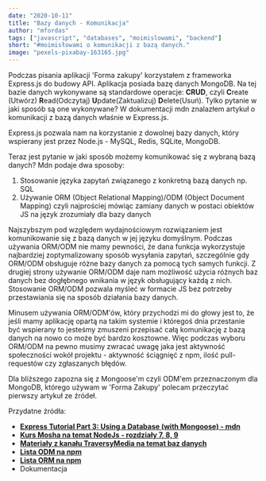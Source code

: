 ```yaml
---
date: "2020-10-11"
title: "Bazy danych - Komunikacja"
author: "mfordas"
tags: ["javascript", "databases", "moimislowami", "backend"]
short: "#moimisłowami o komunikacji z bazą danych."
image: "pexels-pixabay-163165.jpg"
---
```


  <div>
                           <p>Podczas pisania aplikacji 'Forma zakupy' korzystałem z frameworka Express.js do budowy API. Aplikacja posiada bazę danych MongoDB. Na tej bazie danych wykonywane są standardowe operacje: <b>CRUD</b>, czyli <b>C</b>reate (Utwórz) <b>R</b>ead(Odczytaj) <b>U</b>pdate(Zaktualizuj) <b>D</b>elete(Usuń). Tylko pytanie w jaki sposób są one wykonywane? W dokumentacji mdn znalazłem artykuł o komunikacji z bazą danych właśnie w Express.js.
                                </p>
                                <p>
                                Express.js pozwala nam na korzystanie z dowolnej bazy danych, który wspierany jest przez Node.js - MySQL, Redis, SQLite, MongoDB. 
                                </p>
                                <p>
                                    Teraz jest pytanie w jaki sposób możemy komunikować się z wybraną bazą danych? Mdn podaje dwa sposoby:
                                    <ol>
                                        <li>Stosowanie języka zapytań związanego z konkretną bazą danych np. SQL</li>
                                        <li>Używanie ORM (Object Relational Mapping)/ODM (Object Document Mapping) czyli najprościej mówiąc zamiany danych w postaci obiektów JS na język zrozumiały dla bazy danych</li>
                                    </ol>
                                </p>
                                <p>Najszybszym pod względem wydajnościowym rozwiązaniem jest komunikowanie się z bazą danych w jej języku domyślnym. Podczas używania ORM/ODM nie mamy pewności, że dana funkcja wykorzystuje najbardziej zoptymalizowany sposób wysyłania zapytań, szczególnie gdy ORM/ODM obsługuje różne bazy danych za pomocą tych samych funkcji. Z drugiej strony używanie ORM/ODM daje nam możliwość użycia różnych baz danych bez dogłębnego wnikania w język obsługujący każdą z nich. Stosowanie ORM/ODM pozwala myśleć w formacie JS bez potrzeby przestawiania się na sposób działania bazy danych.</p>
                                <p>Minusem używania ORM/ODM'ów, który przychodzi mi do głowy jest to, że jeśli mamy aplikację opartą na takim systemie i któregoś dnia przestanie być wspierany to jesteśmy zmuszeni przepisać całą komunikację z bazą danych na nowo co może być bardzo kosztowne. Więc podczas wyboru ORM/ODM na pewno musimy zwracać uwagę jaka jest aktywność społeczności wokół projektu - aktywność ściągnięć z npm, ilość pull-requestów czy zgłaszanych błędów.</p>
                                <p>Dla bliższego zapozna się z Mongoose'm czyli ODM'em przeznaczonym dla MongoDB, którego używam w 'Forma Zakupy'  polecam przeczytać pierwszy artykuł ze źródeł.</p>
                                 <p>
                                     Przydatne źródła:
                                    <ul>
                                        <li><a
                                        href="https://developer.mozilla.org/en-US/docs/Learn/Server-side/Express_Nodejs/mongoose"
                                        target="_blank"><b>Express Tutorial Part 3: Using a Database (with Mongoose) - mdn</b></a></li>
                                        <li><a
                                        href="https://www.udemy.com/course/nodejs-master-class/"
                                        target="_blank"><b>Kurs Mosha na temat NodeJs - rozdziały 7, 8, 9</b></a></li>
                                        <li><a
                                        href="https://www.youtube.com/c/TraversyMedia/search?query=database"
                                        target="_blank"><b>Materiały z kanału TraversyMedia na temat baz danych</b></a></li>
                                        <li><a
                                        href="https://www.npmjs.com/search?q=keywords:odm"
                                        target="_blank"><b>Lista ODM na npm</b></a></li>
                                        <li><a
                                        href="https://www.npmjs.com/search?q=keywords:orm"
                                        target="_blank"><b>Lista ORM na npm</b></a></li>
                                        <li>Dokumentacja</li>
                                    </ul>
                                </p>
                        </div>
